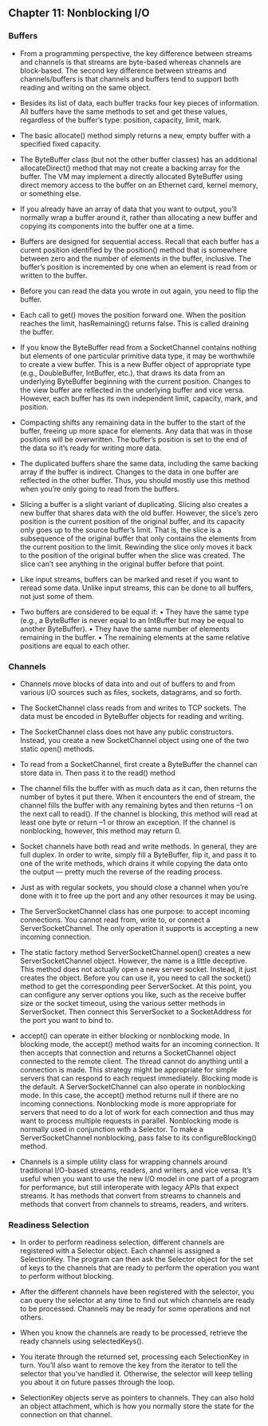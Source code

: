 ## Chapter 11: Nonblocking I/O

### Buffers

- From a programming perspective, the key difference between streams and channels is that streams are byte-based whereas channels are block-based. The second key difference between streams and channels/buffers is that channels and buffers tend to support both reading and writing on the same object.

- Besides its list of data, each buffer tracks four key pieces of information. All buffers have the same methods to set and get these values, regardless of the buffer’s type: position, capacity, limit, mark.

- The basic allocate() method simply returns a new, empty buffer with a specified fixed capacity.

- The ByteBuffer class (but not the other buffer classes) has an additional allocateDirect() method that may not create a backing array for the buffer. The VM may implement a directly allocated ByteBuffer using direct memory access to the buffer on an Ethernet card, kernel memory, or something else.

- If you already have an array of data that you want to output, you’ll normally wrap a buffer around it, rather than allocating a new buffer and copying its components into the buffer one at a time. 

- Buffers are designed for sequential access. Recall that each buffer has a curent position identified by the position() method that is somewhere between zero and the number of elements in the buffer, inclusive. The buffer’s position is incremented by one when an element is read from or written to the buffer. 

- Before you can read the data you wrote in out again, you need to flip the buffer.

- Each call to get() moves the position forward one. When the position reaches the limit, hasRemaining() returns false. This is called draining the buffer.

- If you know the ByteBuffer read from a SocketChannel contains nothing but elements of one particular primitive data type, it may be worthwhile to create a view buffer. This is a new Buffer object of appropriate type (e.g., DoubleBuffer, IntBuffer, etc.), that draws its data from an underlying ByteBuffer beginning with the current position. Changes to the view buffer are reflected in the underlying buffer and vice versa. However, each buffer has its own independent limit, capacity, mark, and position.

- Compacting shifts any remaining data in the buffer to the start of the buffer, freeing up more space for elements. Any data that was in those positions will be overwritten. The buffer’s position is set to the end of the data so it’s ready for writing more data.

- The duplicated buffers share the same data, including the same backing array if the buffer is indirect. Changes to the data in one buffer are reflected in the other buffer. Thus, you should mostly use this method when you’re only going to read from the buffers.

- Slicing a buffer is a slight variant of duplicating. Slicing also creates a new buffer that shares data with the old buffer. However, the slice’s zero position is the current position of the original buffer, and its capacity only goes up to the source buffer’s limit. That is, the slice is a subsequence of the original buffer that only contains the elements from the current position to the limit. Rewinding the slice only moves it back to the position of the original buffer when the slice was created. The slice can’t see anything in the original buffer before that point.

- Like input streams, buffers can be marked and reset if you want to reread some data. Unlike input streams, this can be done to all buffers, not just some of them.

- Two buffers are considered to be equal if:
• They have the same type (e.g., a ByteBuffer is never equal to an IntBuffer but may be equal to another ByteBuffer).
• They have the same number of elements remaining in the buffer.
• The remaining elements at the same relative positions are equal to each other.

### Channels

- Channels move blocks of data into and out of buffers to and from various I/O sources such as files, sockets, datagrams, and so forth.

- The SocketChannel class reads from and writes to TCP sockets. The data must be encoded in ByteBuffer objects for reading and writing. 

- The SocketChannel class does not have any public constructors. Instead, you create a new SocketChannel object using one of the two static open() methods.

- To read from a SocketChannel, first create a ByteBuffer the channel can store data in. Then pass it to the read() method

- The channel fills the buffer with as much data as it can, then returns the number of bytes it put there. When it encounters the end of stream, the channel fills the buffer with any remaining bytes and then returns –1 on the next call to read(). If the channel is blocking, this method will read at least one byte or return –1 or throw an exception. If the channel is nonblocking, however, this method may return 0.

- Socket channels have both read and write methods. In general, they are full duplex. In order to write, simply fill a ByteBuffer, flip it, and pass it to one of the write methods, which drains it while copying the data onto the output — pretty much the reverse of the reading process.

- Just as with regular sockets, you should close a channel when you’re done with it to free up the port and any other resources it may be using.

- The ServerSocketChannel class has one purpose: to accept incoming connections. You cannot read from, write to, or connect a ServerSocketChannel. The only operation it supports is accepting a new incoming connection.

- The static factory method ServerSocketChannel.open() creates a new ServerSocketChannel object. However, the name is a little deceptive. This method does not actually open a new server socket. Instead, it just creates the object. Before you can use it, you need to call the socket() method to get the corresponding peer ServerSocket. At this point, you can configure any server options you like, such as the receive buffer size or the socket timeout, using the various setter methods in ServerSocket. Then connect this ServerSocket to a SocketAddress for the port you want to bind to.

- accept() can operate in either blocking or nonblocking mode. In blocking mode, the accept() method waits for an incoming connection. It then accepts that connection and returns a SocketChannel object connected to the remote client. The thread cannot do anything until a connection is made. This strategy might be appropriate for simple servers that can respond to each request immediately. Blocking mode is the default. A ServerSocketChannel can also operate in nonblocking mode. In this case, the accept() method returns null if there are no incoming connections. Nonblocking mode is more appropriate for servers that need to do a lot of work for each connection and thus may want to process multiple requests in parallel. Nonblocking mode is normally used in conjunction with a Selector. To make a ServerSocketChannel nonblocking, pass false to its configureBlocking() method.

- Channels is a simple utility class for wrapping channels around traditional I/O-based streams, readers, and writers, and vice versa. It’s useful when you want to use the new I/O model in one part of a program for performance, but still interoperate with legacy APIs that expect streams. It has methods that convert from streams to channels and methods that convert from channels to streams, readers, and writers.

### Readiness Selection

- In order to perform readiness selection, different channels are registered with a Selector object. Each channel is assigned a SelectionKey. The program can then ask the Selector object for the set of keys to the channels that are ready to perform the operation you want to perform without blocking.

- After the different channels have been registered with the selector, you can query the selector at any time to find out which channels are ready to be processed. Channels may be ready for some operations and not others.

- When you know the channels are ready to be processed, retrieve the ready channels using selectedKeys().

- You iterate through the returned set, processing each SelectionKey in turn. You’ll also want to remove the key from the iterator to tell the selector that you’ve handled it. Otherwise, the selector will keep telling you about it on future passes through the loop.

- SelectionKey objects serve as pointers to channels. They can also hold an object attachment, which is how you normally store the state for the connection on that channel.